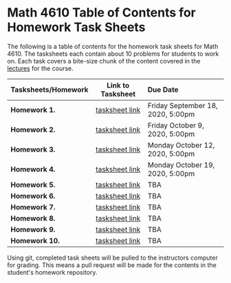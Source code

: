 # Math 4610 Table of Contents for Homework Task Sheets

The following is a table of contents for the homework task sheets for Math 4610.
The tasksheets each contain about 10 problems for students to work on. Each
task covers a bite-size chunk of the content covered in the
[lectures](../../../lectures/toc/md/topic_toc.md) for the
course.

  | Tasksheets/Homework | Link to Tasksheet | Due Date |
  | ------------------- | :---------------: | :------- |
  | **Homework 1.** | [tasksheet link](../../tasksheet_01/html/tasksheet_01.html) | Friday September 18, 2020, 5:00pm |
  | **Homework 2.** | [tasksheet link](../../tasksheet_02/html/tasksheet_02.html) | Friday October 9, 2020, 5:00pm
  | **Homework 3.** | [tasksheet link](../../tasksheet_03/html/tasksheet_03.html) | Monday October 12, 2020, 5:00pm
  | **Homework 4.** | [tasksheet link](../../tasksheet_04/html/tasksheet_04.html) | Monday October 19, 2020, 5:00pm
  | **Homework 5.** | [tasksheet link](../../tasksheet_05a/html/tasksheet_05.html) | TBA
  | **Homework 6.** | [tasksheet link](../../tasksheet_06a/html/tasksheet_06.html) | TBA
  | **Homework 7.** | [tasksheet link](../../tasksheet_07a/html/tasksheet_07.html) | TBA
  | **Homework 8.** | [tasksheet link](../../tasksheet_08a/html/tasksheet_08.html) | TBA
  | **Homework 9.** | [tasksheet link](../../tasksheet_09a/html/tasksheet_09.html) | TBA
  | **Homework 10.** | [tasksheet link](../../tasksheet_10a/html/tasksheet_10.html) | TBA

Using git, completed task sheets will be pulled to the instructors computer for
grading. This means a pull request will be made for the contents in the
student's homework repository.
